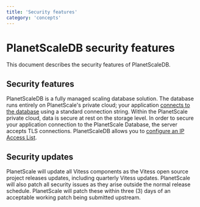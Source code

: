 ```yaml
---
title: 'Security features'
category: 'concepts'
---
```


# PlanetScaleDB security features

This document describes the security features of PlanetScaleDB.

## Security features 

PlanetScaleDB is a fully managed scaling database solution. The database runs entirely on PlanetScale's private cloud; your application [connects to the database](connecting-to-db) using a standard connection string. Within the PlanetScale private cloud, data is secure at rest on the storage level. In order to secure your application connection to the PlanetScale Database, the server accepts TLS connections. PlanetScaleDB allows you to [configure an IP Access List](whitelisting-ips).

## Security updates

PlanetScale will update all Vitess components as the Vitess open source project releases updates, including quarterly Vitess updates. PlanetScale will also patch all security issues as they arise outside the normal release schedule. PlanetScale will patch these within three (3) days of an acceptable working patch being submitted upstream.

